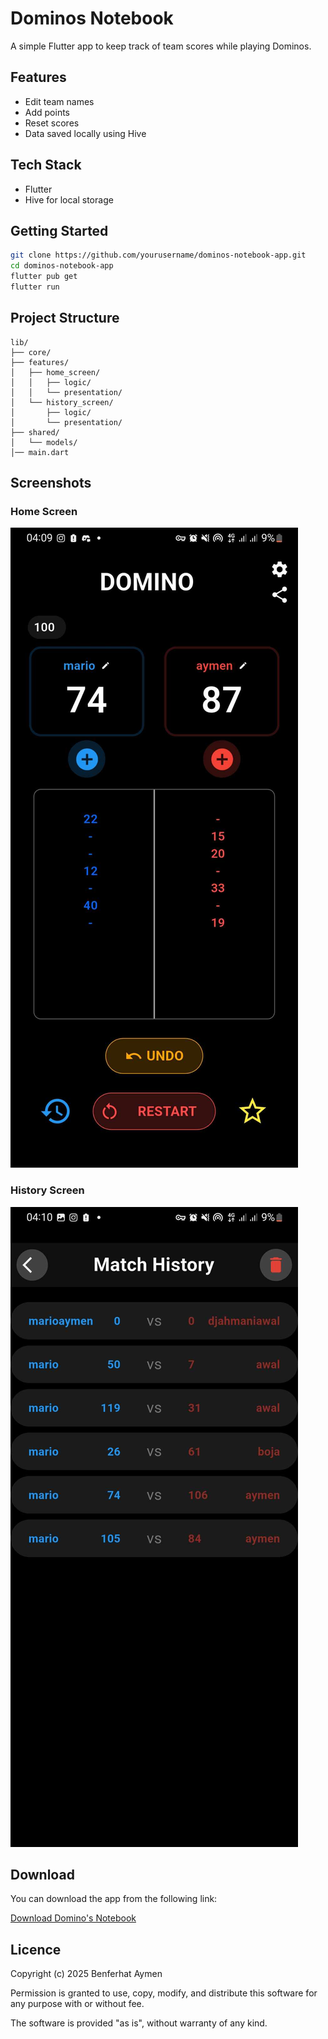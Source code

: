 # Dominos Notebook

A simple Flutter app to keep track of team scores while playing Dominos.

## Features

- Edit team names
- Add points
- Reset scores
- Data saved locally using Hive

## Tech Stack

- Flutter
- Hive for local storage

## Getting Started

```bash
git clone https://github.com/yourusername/dominos-notebook-app.git
cd dominos-notebook-app
flutter pub get
flutter run
```

## Project Structure 
```
lib/
├── core/
├── features/
│   ├── home_screen/
│   │   ├── logic/
│   │   └── presentation/
│   └── history_screen/
│       ├── logic/
│       └── presentation/
├── shared/
│   └── models/
│── main.dart
```


## Screenshots

### Home Screen
![Home Screen](screenshots/home_screen.jpg)

### History Screen
![History Screen](screenshots/history_screen.jpg)


## Download
You can download the app from the following link:

[Download Domino's Notebook](https://www.mediafire.com/file/ztct5fq8da75hnc/app-arm64-v8a-release%25282%2529.apk/file)

## Licence

Copyright (c) 2025 Benferhat Aymen

Permission is granted to use, copy, modify, and distribute this software for any purpose with or without fee.

The software is provided "as is", without warranty of any kind.
